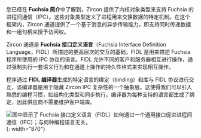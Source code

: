<!-- 
You learned in the **Introduction to Fuchsia** that Zircon provides kernel object
types to support inter-process communication (IPC) on Fuchsia. These object types
define specific mechanisms that processes use to exchange data. Within this
framework, **Zircon channels** provide an asynchronous message-based transport
capable of passing both data and a set of handles to grant access rights.
 -->
您已经在 **Fuchsia 简介**中了解到，Zircon 提供了内核对象类型来支持 Fuchsia 的进程间通信（IPC）。这些对象类型定义了进程用来交换数据的特定机制。在这个框架内，Zircon 通道提供了一个基于消息的异步传输能力，即支持同时传递数据和一组句柄来授予访问权。

<!-- 
Zircon channels are the basis for higher-level interactions described by the
**Fuchsia Interface Definition Language** (FIDL) — the language used to describe
IPC protocols used by Fuchsia programs. FIDL allows diverse clients and servers
to interoperate by enforcing a set of semantic behavior and persistence formats
operating over the channel.
 -->
Zircon 通道是 **Fuchsia 接口定义语言**（Fuchsia Interface Definition Language，FIDL）所描述的更高层次的交互的基础，FIDL 是用来描述 Fuchsia 程序所使用的 IPC 协议的语言。FIDL 允许不同的客户和服务器相互进行操作，通过强制执行一套语义行为和在通道上操作的持久性格式来实现相互操作。

<!-- 
Programs interact with FIDL protocols through language-specific bindings and
libraries generated by the **FIDL compiler** as an abstraction layer to the
complexity of Zircon IPC. This enables the introduction of familiar programming
idioms such as structured types and synchronous execution. The compiler generates
bindings for each supported language so providers do not need to maintain client
libraries.
 -->
程序通过 **FIDL 编译器**生成的特定语言的绑定（binding）和库与 FIDL 协议进行交互，该编译器是用于隐藏 Zircon IPC 复杂性的一个抽象层。这使得我们可以引入熟悉的编程习惯，如结构化类型和同步执行。编译器为每种支持的语言都生成了绑定，因此供应商不需要维护客户端库。

<!-- 
![Diagram showing how Fuchsia Interface Definition Language (FIDL) facilitates
inter-process communication (IPC) through a common interface; regardless of the
programming language used.](/get-started/images/fidl/fuchsia-interface.png){: width="870"}
 -->
![图中显示了 Fuchsia 接口定义语言（FIDL）如何通过一个通用接口促进进程间通信（IPC）；与何种编程语言无关。](/get-started/images/fidl/fuchsia-interface.png){: width="870"}

